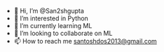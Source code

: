 - 👋 Hi, I’m @San2shgupta
- 👀 I’m interested in Python 
- 🌱 I’m currently learning ML
- 💞️ I’m looking to collaborate on ML
- 📫 How to reach me santoshdos2013@gmail.com 

<!---
San2shgupta/San2shgupta is a ✨ special ✨ repository because its `README.md` (this file) appears on your GitHub profile.
You can click the Preview link to take a look at your changes.
--->
